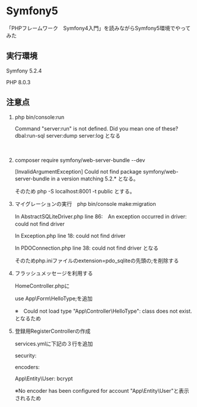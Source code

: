 # Symfony5
「PHPフレームワーク　Symfony4入門」を読みながらSymfony5環境でやってみた

## 実行環境
<p>Symfony 5.2.4</p>
<p>PHP  8.0.3</p>


## 注意点
<ol>
 <li> php bin/console:run</li>
 <p>Command "server:run" is not defined. 
 Did you mean one of these?
      dbal:run-sql
      server:dump
      server:log
  となる</p>
  
　<li>composer require symfony/web-server-bundle --dev</li>
  
  <p> [InvalidArgumentException]
  Could not find package symfony/web-server-bundle in a version matching 5.2.*
  となる。</p>
  <p>そのため
  php -S localhost:8001 -t public
  とする。</p>
  
   <li>マイグレーションの実行　php bin/console make:migration</li>
   <p>In AbstractSQLiteDriver.php line 86:　An exception occurred in driver: could not find driver　</p>
   <p>In Exception.php line 18:     could not find driver</p>
   <p>In PDOConnection.php line 38:     could not find driver となる</p>
   <p>そのためphp.iniファイルのextension=pdo_sqliteの先頭の;を削除する</p> 
   
   <li>フラッシュメッセージを利用する</li>
   <p>HomeController.phpに</p>
   <p>use App\Form\HelloType;を追加</p>
   <p>※　Could not load type "App\Controller\HelloType": class does not exist.となるため</p>

   <li>登録用RegisterControllerの作成</li>
   <p>services.ymlに下記の３行を追加</p>
   <p>security:</p>
   <p>encoders:</p>
   <p>App\Entity\User: bcrypt</p>
   <p>※No encoder has been configured for account "App\Entity\User"と表示されるため</p>
</ol>




